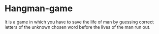 # Hangman-game
It is a game in which you have to save the life of man by guessing correct letters of the unknown chosen word before the lives of the man run out.

